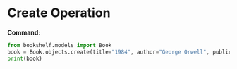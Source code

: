 # Create Operation

**Command:**

```python
from bookshelf.models import Book
book = Book.objects.create(title="1984", author="George Orwell", publication_year=1949)
print(book)
